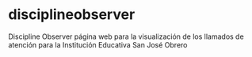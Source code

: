 # disciplineobserver

Discipline Observer página web para la visualización de los llamados de atención para la Institución Educativa San José Obrero

